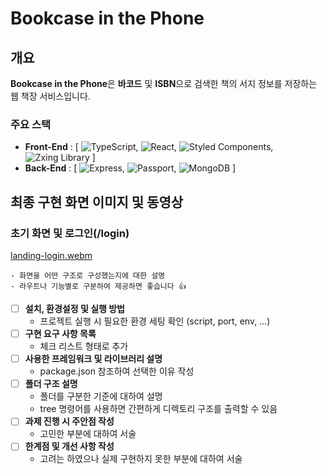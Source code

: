 # Bookcase in the Phone

## 개요

**Bookcase in the Phone**은 **바코드** 및 **ISBN**으로 검색한 책의 서지 정보를 저장하는 웹 책장 서비스입니다.

### 주요 스택
- **Front-End** : [ ![TypeScript](https://img.shields.io/badge/TypeScript-3178C6?style=flat&logo=TypeScript&logoColor=white), ![React](https://img.shields.io/badge/React-61DAFB?style=flat&logo=React&logoColor=white), ![Styled Components](https://img.shields.io/badge/Styled%20Components-DB7093?style=flat&logo=StyledComponents&logoColor=white), ![Zxing Library](https://img.shields.io/badge/Zxing-Library-ffffff?style=flat&logoColor=white) ]
- **Back-End** : [ ![Express](https://img.shields.io/badge/Express-000000?style=flat&logo=Express&logoColor=white), ![Passport](https://img.shields.io/badge/Passport-34E27A?style=flat&logo=passport&logoColor=white), ![MongoDB](https://img.shields.io/badge/MongoDB-47A248?style=flat&logo=mongodb&logoColor=white) ]

## 최종 구현 화면 이미지 및 동영상

### 초기 화면 및 로그인(/login)

[landing-login.webm](https://user-images.githubusercontent.com/83404864/219308208-f8c6d4e7-bbc2-4831-b2e6-252013dc7c05.webm)

    - 화면을 어떤 구조로 구성했는지에 대한 설명
    - 라우트나 기능별로 구분하여 제공하면 좋습니다 👍
- [ ]  **설치, 환경설정 및 실행 방법**
    - 프로젝트 실행 시 필요한 환경 세팅 확인 (script, port, env, …)
- [ ]  **구현 요구 사항 목록**
    - 체크 리스트 형태로 추가
- [ ]  **사용한 프레임워크 및 라이브러리 설명**
    - package.json 참조하여 선택한 이유 작성
- [ ]  **폴더 구조 설명**
    - 폴더를 구분한 기준에 대하여 설명
    - tree 명령어를 사용하면 간편하게 디렉토리 구조를 출력할 수 있음
- [ ]  **과제 진행 시 주안점 작성**
    - 고민한 부분에 대하여 서술
- [ ]  **한계점 및 개선 사항 작성**
    - 고려는 하였으나 실제 구현하지 못한 부분에 대하여 서술

